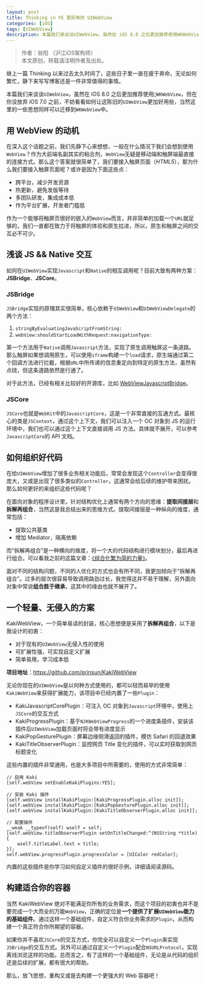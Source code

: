 ```yaml
---
layout: post
title: Thinking in FE 更好用的 UIWebView
categories: [iOS]
tags: [UIWebView]
description: 本篇我们来谈谈UIWebView，虽然在 iOS 8.0 之后更加推荐使用WKWebView，但在你没放弃 iOS 7.0 之前，不妨看看如何让这陈旧的UIWebView更加好用些，当然这里的一些思想同样可以迁移到WKWebView中。
---
```


>   作者：翁阳 （沪江iOS架构师）    
>   本文原创，转载请注明作者及出处。    

继上一篇 Thinking 以来过去太久时间了，这些日子里一直在疲于奔命，无论如何繁忙，静下来写写博客还是一件非常值得的事情。

本篇我们来谈谈`UIWebView`，虽然在 iOS 8.0 之后更加推荐使用`WKWebView`，但在你没放弃 iOS 7.0 之前，不妨看看如何让这陈旧的`UIWebView`更加好用些，当然这里的一些思想同样可以迁移到`WKWebView`中。

<!--more-->

## 用 WebView 的动机

在深入这个话题之前，我们先静下心来想想，一般在什么情况下我们会想到使用`WebView`？作为大前端名副其实的粘合剂，`WebView`无疑是移动端和触屏端最直接的连接方式。那么这个答案就很简单了，我们要接入触屏页面（_HTML5_），那为什么我们要接入触屏页面呢？或许是因为下面这些点：

* 跨平台，减少开发资源
* 热更新，避免发版等待
* 多团队研发，集成成本低
* 作为平台扩展，开发者门槛低

作为一个能够将触屏页很好的嵌入的`WebView`而言，并非简单的加载一个`URL`就足够的，我们一直都在致力于将触屏的体验和原生拉进，所以，原生和触屏之间的交互必不可少。

## 浅谈 JS && Native 交互

如何在`UIWebView`实现`Javascript`和`Native`的相互调用呢？目前大致有两种方案：**JSBridge**、**JSCore**。

### JSBridge

`JSBridge`实现的原理其实很简单，核心依赖于`UIWebView`和`UIWebViewDelegate`的两个方法：

1. `stringByEvaluatingJavaScriptFromString:`
2. `webView:shouldStartLoadWithRequest:navigationType:`

第一个方法用于`Native`调用`Javascript`方法，实现了原生调用触屏这一条道路。那么触屏如果想调用原生，可以使用`iframe`构建一个`load`请求，原生端通过第二个回调方法进行拦截，根据`URL`中所传递的信息重定向到特定的原生方法，虽然有点绕，但这条道路依然是行通了。

对于此方法，已经有相关比较好的开源库，比如 [WebViewJavascriptBridge](https://github.com/marcuswestin/WebViewJavascriptBridge)。

### JSCore

`JSCore`也就是`WebKit`中的`JavascriptCore`，这是一个非常直接的互通方式。最核心的类是`JSContext`，通过这个上下文，我们可以注入一个 OC 对象到 JS 的运行环境中，我们也可以通过这个上下文直接调用 JS 方法。具体就不展开，可以参考`JavascriptCore`的 API 文档。

## 如何组织好代码

在给`UIWebView`增加了很多业务相关功能后，常常会发现这个`Controller`会变得很庞大，又或是出现了很多类似的`Controller`，这通常会给后续的维护带来困扰。那么如何更好的来组织这些代码呢？

在面向对象的程序设计里，针对结构优化上通常有两个方向的思维：**提取间接层**和**拆解再组合**，当然这是我总结出来的思维方式。提取间接层是一种纵向的维度，通常包括：

* 提取公共基类
* 增加 Mediator，隔离依赖

而“拆解再组合”是一种横向的维度，将一个大的代码结构进行模块划分，最后再进行组合。可以看我之前的这篇文章：[《组合化繁为简的力量》](http://blog.makeex.com/2016/04/23/the-design-pattern-of-composite/)。

面对不同的结构问题，不同的人优化的方式也会有所不同，我更加倾向于“拆解再组合”。过多的层次很容易导致调用路劲过长，我觉得这并不易于理解，另外面向对象中常说**组合胜于继承**，这其中的缘由也就不展开了。

## 一个轻量、无侵入的方案

KakiWebView，一个简单易读的封装，核心思想便是采用了**拆解再组合**，以下是我设计的初衷：

* 对于现有的`UIWebView`无侵入性的使用
* 可扩展性强，可实现自定义扩展
* 简单易用，学习成本低

**项目地址**：https://github.com/prinsun/KakiWebView 

无论你现在的`UIWebView`是以何种方式使用的，都可以轻而易举的使用`KakiWebView`来获得扩展能力，该项目中已经内置了一些`Plugin`：

* KakiJavascriptCorePlugin：可注入 OC 对象到`Javascript`环境中，使用上`JSCore`的交互方式
* KakiProgressPlugin：基于`NJKWebViewProgress`的一个进度条插件，安装该插件后`UIWebView`加载页面时将会带有进度显示
* KakiPopGesturePlugin：屏幕边缘侧滑返回的插件，模仿 Safari 的回退效果
* KakiTitleObserverPlugin：监控网页 Title 变化的插件，可以实时获取到网页标题变化

这些内置的插件非常通用，也是大多项目中所需要的，使用的方式非常简单：

```objc
// 启用 Kaki
[self.webView setEnableKakiPlugins:YES];

// 安装 Kaki 插件
[self.webView installKakiPlugin:[KakiProgressPlugin.alloc init]];
[self.webView installKakiPlugin:[KakiPopGesturePlugin.alloc init]];
[self.webView installKakiPlugin:[KakiTitleObserverPlugin.alloc init]];

// 配置插件
__weak __typeof(self) wself = self;
[self.webView.titleObserverPlugin setOnTitleChanged:^(NSString *title) {
    wself.titleLabel.text = title;
}];
self.webView.progressPlugin.progressColor = [UIColor redColor];
```

内置的这些插件是你学习如何自定义插件的很好示例，详细请阅读源码。

## 构建适合你的容器

当然 KakiWebView 绝对不能满足你所有的业务需求，而这个项目的初衷也并不是要完成一个大而全的万能`WebView`，正确的定位是**一个提供了扩展`UIWebView`能力的基础组件**。通过这样一个基础组件，自定义符合你业务需求的`Plugin`，从而构建一个真正符合你所期望的容器。

如果你并不喜欢`JSCore`的交互方式，你完全可以自定义一个`Plugin`来实现`JSBridge`的交互方式。另外可以通过自定义一个`Plugin`配合`NSURLProtocol`，实现离线浏览这样的功能。总而言之，有了这样的一个基础组件，无论是从代码的组织还是后续的扩展，都有很大的帮助。

那么，放飞思想，重构又或是去构建一个更强大的 Web 容器吧！


